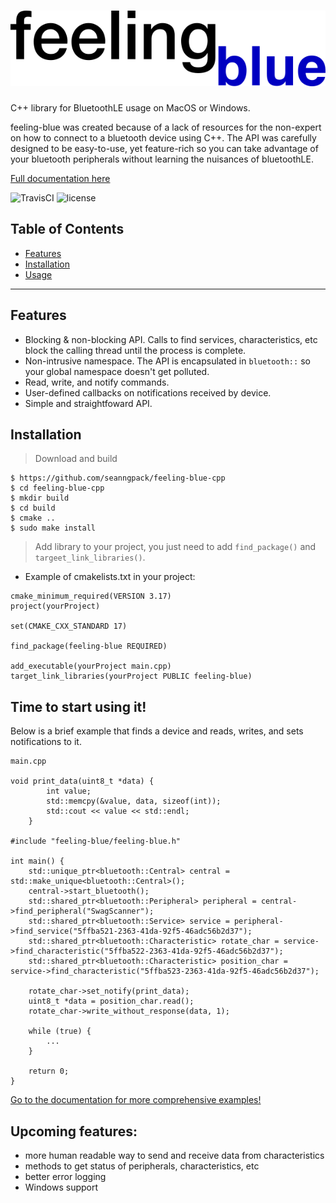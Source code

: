 # ![feeling-blue-logo](docs/img/feeling_blue_cpp.png)
C++ library for BluetoothLE usage on MacOS or Windows. 


feeling-blue was created because of a lack of resources for the non-expert on how
to connect to a bluetooth device using C++. The API was carefully designed to be easy-to-use,
yet feature-rich so you can take advantage of your bluetooth peripherals without learning
the nuisances of bluetoothLE.

[Full documentation here](https://seanngpack.github.io/feeling-blue-cpp/)

![TravisCI](https://img.shields.io/travis/seanngpack/feeling-blue-cpp)
![license](https://img.shields.io/github/license/seanngpack/feeling-blue-cpp)

## Table of Contents

- [Features](#features)
- [Installation](#installation)
- [Usage](#Time-to-start-using-it)


---

## Features

* Blocking & non-blocking API. Calls to find services, characteristics, etc block the calling thread until the process is complete.
* Non-intrusive namespace. The API is encapsulated in ```bluetooth::``` so your global namespace doesn't get polluted.
* Read, write, and notify commands.
* User-defined callbacks on notifications received by device.
* Simple and straightfoward API.

## Installation

> Download and build
```
$ https://github.com/seanngpack/feeling-blue-cpp
$ cd feeling-blue-cpp
$ mkdir build
$ cd build
$ cmake ..
$ sudo make install
```

> Add library to your project, you just need to add ```find_package()``` and ```targeet_link_libraries()```.

* Example of cmakelists.txt in your project:

```
cmake_minimum_required(VERSION 3.17)
project(yourProject)

set(CMAKE_CXX_STANDARD 17)

find_package(feeling-blue REQUIRED)

add_executable(yourProject main.cpp)
target_link_libraries(yourProject PUBLIC feeling-blue)

```



## Time to start using it!
Below is a brief example that finds a device and reads, writes, and sets notifications to it. 

```
main.cpp

void print_data(uint8_t *data) {
        int value;
        std::memcpy(&value, data, sizeof(int));
        std::cout << value << std::endl;
    }

#include "feeling-blue/feeling-blue.h"

int main() {
    std::unique_ptr<bluetooth::Central> central = std::make_unique<bluetooth::Central>();
    central->start_bluetooth();
    std::shared_ptr<bluetooth::Peripheral> peripheral = central->find_peripheral("SwagScanner");
    std::shared_ptr<bluetooth::Service> service = peripheral->find_service("5ffba521-2363-41da-92f5-46adc56b2d37");
    std::shared_ptr<bluetooth::Characteristic> rotate_char = service->find_characteristic("5ffba522-2363-41da-92f5-46adc56b2d37");
    std::shared_ptr<bluetooth::Characteristic> position_char = service->find_characteristic("5ffba523-2363-41da-92f5-46adc56b2d37");

    rotate_char->set_notify(print_data);
    uint8_t *data = position_char.read();
    rotate_char->write_without_response(data, 1);

    while (true) {
        ...
    }
  
    return 0;
}
```

[Go to the documentation for more comprehensive examples!](https://seanngpack.github.io/feeling-blue-cpp/)


## Upcoming features:
- more human readable way to send and receive data from characteristics
- methods to get status of peripherals, characteristics, etc
- better error logging
- Windows support

